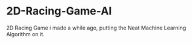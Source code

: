 # 2D-Racing-Game-AI
2D Racing Game i made a while ago, putting the Neat Machine Learning Algorithm on it.
